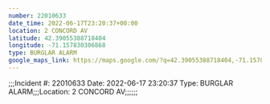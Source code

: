 ```yaml
---
number: 22010633
date_time: 2022-06-17T23:20:37+00:00
location: 2 CONCORD AV
latitude: 42.39055388718404
longitude: -71.157830306868
type: BURGLAR ALARM
google_maps_link: https://maps.google.com/?q=42.39055388718404,-71.157830306868
---
```


;;;Incident #: 22010633   Date: 2022-06-17 23:20:37    Type: BURGLAR ALARM;;;Location: 2 CONCORD AV;;;;;;
